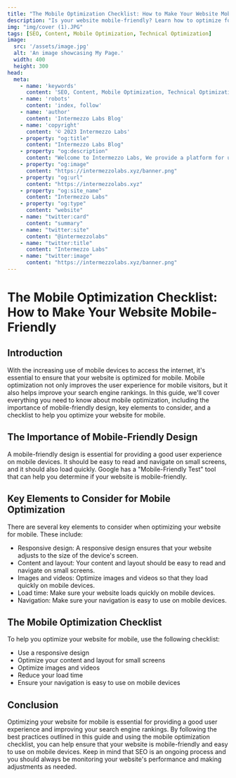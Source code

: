 ```yaml
---
title: "The Mobile Optimization Checklist: How to Make Your Website Mobile-Friendly"
description: "Is your website mobile-friendly? Learn how to optimize for mobile devices and improve your search engine rankings with our comprehensive checklist."
img: "img/cover (1).JPG"
tags: [SEO, Content, Mobile Optimization, Technical Optimization]
image:
  src: '/assets/image.jpg'
  alt: 'An image showcasing My Page.'
  width: 400
  height: 300
head:
  meta:
    - name: 'keywords'
      content: 'SEO, Content, Mobile Optimization, Technical Optimization, Intermezzo Blog'
    - name: 'robots'
      content: 'index, follow'
    - name: 'author'
      content: 'Intermezzo Labs Blog'
    - name: 'copyright'
      content: '© 2023 Intermezzo Labs'
    - property: "og:title"
      content: "Intermezzo Labs Blog"
    - property: "og:description"
      content: "Welcome to Intermezzo Labs, We provide a platform for users to create, manage and trade digital assets. These platforms can be used for a variety of purposes, such as gaming, collectibles, and e-commerce. Intermezzo Labs is for anyone who wants to leverage blockchain technology."
    - property: "og:image"
      content: "https://intermezzolabs.xyz/banner.png"
    - property: "og:url"
      content: "https://intermezzolabs.xyz"
    - property: "og:site_name"
      content: "Intermezzo Labs"
    - property: "og:type"
      content: "website"
    - name: "twitter:card"
      content: "summary"
    - name: "twitter:site"
      content: "@intermezzolabs"
    - name: "twitter:title"
      content: "Intermezzo Labs"
    - name: "twitter:image"
      content: "https://intermezzolabs.xyz/banner.png"
---
```


# The Mobile Optimization Checklist: How to Make Your Website Mobile-Friendly

## Introduction
With the increasing use of mobile devices to access the internet, it's essential to ensure that your website is optimized for mobile. Mobile optimization not only improves the user experience for mobile visitors, but it also helps improve your search engine rankings. In this guide, we'll cover everything you need to know about mobile optimization, including the importance of mobile-friendly design, key elements to consider, and a checklist to help you optimize your website for mobile.

## The Importance of Mobile-Friendly Design
A mobile-friendly design is essential for providing a good user experience on mobile devices. It should be easy to read and navigate on small screens, and it should also load quickly. Google has a "Mobile-Friendly Test" tool that can help you determine if your website is mobile-friendly.

## Key Elements to Consider for Mobile Optimization
There are several key elements to consider when optimizing your website for mobile. These include:
- Responsive design: A responsive design ensures that your website adjusts to the size of the device's screen.
- Content and layout: Your content and layout should be easy to read and navigate on small screens.
- Images and videos: Optimize images and videos so that they load quickly on mobile devices.
- Load time: Make sure your website loads quickly on mobile devices.
- Navigation: Make sure your navigation is easy to use on mobile devices.

## The Mobile Optimization Checklist
To help you optimize your website for mobile, use the following checklist:
- Use a responsive design
- Optimize your content and layout for small screens
- Optimize images and videos
- Reduce your load time
- Ensure your navigation is easy to use on mobile devices

## Conclusion
Optimizing your website for mobile is essential for providing a good user experience and improving your search engine rankings. By following the best practices outlined in this guide and using the mobile optimization checklist, you can help ensure that your website is mobile-friendly and easy to use on mobile devices. Keep in mind that SEO is an ongoing process and you should always be monitoring your website's performance and making adjustments as needed.
